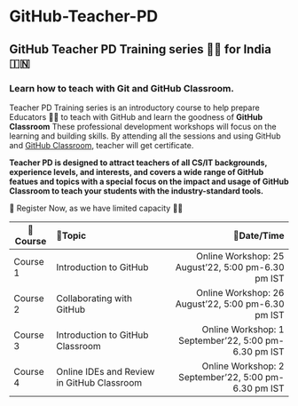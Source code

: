 # GitHub-Teacher-PD
## GitHub Teacher PD Training series 👩‍🏫 for India 🇮🇳
### Learn how to teach with Git and GitHub Classroom.
Teacher PD Training series is an introductory course to help prepare Educators 👩‍🏫 to teach with GitHub and learn the goodness of **GitHub Classroom**
These professional development workshops will focus on the learning and building skills. By attending all the sessions and using GitHub and [GitHub Classroom](https://classroom.github.com/), teacher will get certificate.

**Teacher PD is designed to attract teachers of all CS/IT backgrounds, experience levels, and interests, and covers a wide range of GitHub featues and topics with a special focus on the impact and usage of GitHub Classroom to teach your students with the industry-standard tools.**

📝 Register Now, as we have limited capacity 🙌🏼

|📝Course|📒Topic|📆Date/Time |
|---------------|:--------------------------|------------------------------:|
|Course 1|Introduction to GitHub|Online Workshop: 25 August’22, 5:00 pm-6.30 pm IST|
|Course 2|Collaborating with GitHub|Online Workshop: 26 August’22, 5:00 pm-6.30 pm IST|
|Course 3|Introduction to GitHub Classroom|Online Workshop: 1 September’22, 5:00 pm-6.30 pm IST|
|Course 4|Online IDEs and Review in GitHub Classroom|Online Workshop: 2 September’22, 5:00 pm-6.30 pm IST|
